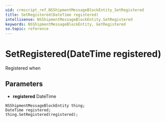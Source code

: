 ```yaml
---
uid: crmscript_ref_NSShipmentMessageBlockEntity_SetRegistered
title: SetRegistered(DateTime registered)
intellisense: NSShipmentMessageBlockEntity.SetRegistered
keywords: NSShipmentMessageBlockEntity, GetRegistered
so.topic: reference
---
```


# SetRegistered(DateTime registered)

Registered when

## Parameters

* **registered** DateTime

```crmscript
NSShipmentMessageBlockEntity thing;
DateTime registered;
thing.SetRegistered(registered);
```

